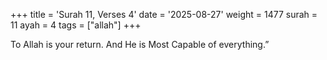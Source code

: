 +++
title = 'Surah 11, Verses 4'
date = '2025-08-27'
weight = 1477
surah = 11
ayah = 4
tags = ["allah"]
+++

To Allah is your return. And He is Most Capable of everything.”